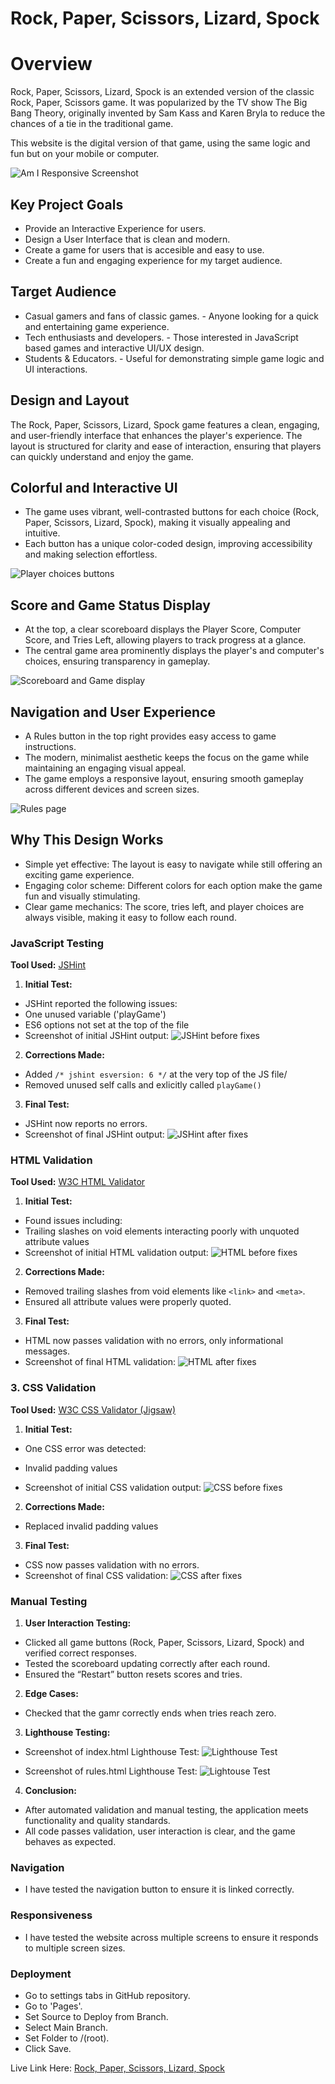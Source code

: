 # Rock, Paper, Scissors, Lizard, Spock

# Overview

Rock, Paper, Scissors, Lizard, Spock is an extended version of the classic Rock, Paper, Scissors game. 
It was popularized by the TV show The Big Bang Theory, originally invented by Sam Kass and Karen Bryla to reduce the chances of a tie in the traditional game.

This website is the digital version of that game, using the same logic and fun but on your mobile or computer. 

![Am I Responsive Screenshot](assets/images/Am-I-Responsive2.png)

## Key Project Goals
* Provide an Interactive Experience for users.
* Design a User Interface that is clean and modern.
* Create a game for users that is accesible and easy to use.
* Create a fun and engaging experience for my target audience.

## Target Audience
* Casual gamers and fans of classic games. - Anyone looking for a quick and entertaining game experience.
* Tech enthusiasts and developers. - Those interested in JavaScript based games and interactive UI/UX design.
* Students & Educators. - Useful for demonstrating simple game logic and UI interactions.

## Design and Layout
The Rock, Paper, Scissors, Lizard, Spock game features a clean, engaging, and user-friendly interface that enhances the player's experience. The layout is structured for clarity and ease of interaction, ensuring that players can quickly understand and enjoy the game.

## Colorful and Interactive UI
* The game uses vibrant, well-contrasted buttons for each choice (Rock, Paper,       Scissors, Lizard, Spock), making it visually appealing and intuitive.
* Each button has a unique color-coded design, improving accessibility and making    selection effortless.

![Player choices buttons](assets/images/buttons.png)

## Score and Game Status Display
* At the top, a clear scoreboard displays the Player Score, Computer Score, and      Tries Left, allowing players to track progress at a glance.
* The central game area prominently displays the player's and computer's choices,   ensuring transparency in gameplay.

![Scoreboard and Game display](assets/images/scoreboard-game-area.png)

## Navigation and User Experience
* A Rules button in the top right provides easy access to game instructions.
* The modern, minimalist aesthetic keeps the focus on the game while maintaining an engaging visual appeal.
* The game employs a responsive layout, ensuring smooth gameplay across different devices and screen sizes.

![Rules page](assets/images/rules.png)

## Why This Design Works
* Simple yet effective: The layout is easy to navigate while still offering an exciting game experience.
* Engaging color scheme: Different colors for each option make the game fun and visually stimulating.
* Clear game mechanics: The score, tries left, and player choices are always visible, making it easy to follow each round.

### JavaScript Testing

**Tool Used:** [JSHint](https://jshint.com/)

1. **Initial Test:**
- JSHint reported the following issues:
- One unused variable ('playGame')
- ES6 options not set at the top of the file
- Screenshot of initial JSHint output:
![JSHint before fixes](assets/images/js_lint_test_before.png)

2. **Corrections Made:**
- Added `/* jshint esversion: 6 */` at the very top of the JS file/
- Removed unused self calls and exlicitly called `playGame()`

3. **Final Test:**
- JSHint now reports no errors.
- Screenshot of final JSHint output:
![JSHint after fixes](assets/images/js_lint_test_after.png)

### HTML Validation

**Tool Used:** [W3C HTML Validator](https://validator.w3.org/)

1. **Initial Test:**
- Found issues including:
- Trailing slashes on void elements interacting poorly with unquoted attribute values
- Screenshot of initial HTML validation output:
![HTML before fixes](assets/images/html_W3C_test_before.png)

2. **Corrections Made:**
- Removed trailing slashes from void elements like `<link>` and `<meta>`.
- Ensured all attribute values were properly quoted.

3. **Final Test:**
- HTML now passes validation with no errors, only informational messages.
- Screenshot of final HTML validation:
![HTML after fixes](assets/images/html_W3C_test_after.png)

### 3. CSS Validation

**Tool Used:** [W3C CSS Validator (Jigsaw)](https://jigsaw.w3.org/css-validator/)

1. **Initial Test:**
- One CSS error was detected:
- Invalid padding values

- Screenshot of initial CSS validation output: 
![CSS before fixes](assets/images/css_jigsaw_test_before.png)

2. **Corrections Made:** 
- Replaced invalid padding values

3. **Final Test:**
- CSS now passes validation with no errors.
- Screenshot of final CSS validation:
![CSS after fixes](assets/images/css_jigsaw_test_after.png)

### Manual Testing

1. **User Interaction Testing:**
- Clicked all game buttons (Rock, Paper, Scissors, Lizard, Spock) and verified correct responses.
- Tested the scoreboard updating correctly after each round.
- Ensured the “Restart” button resets scores and tries. 

2. **Edge Cases:**
- Checked that the gamr correctly ends when tries reach zero.

3. **Lighthouse Testing:**
- Screenshot of index.html Lighthouse Test:
![Lighthouse Test](assets/images/lighthouse_test_gamearea.png)

- Screenshot of rules.html Lighthouse Test:
![Lightouse Test](assets/images/lighthouse_test_rules.png)

4. **Conclusion:**  
- After automated validation and manual testing, the application meets functionality and quality standards.  
- All code passes validation, user interaction is clear, and the game behaves as expected.

### Navigation
* I have tested the navigation button to ensure it is linked correctly.

### Responsiveness
* I have tested the website across multiple screens to ensure it responds to multiple screen sizes.

### Deployment
* Go to settings tabs in GitHub repository.
* Go to 'Pages'.
* Set Source to Deploy from Branch.
* Select Main Branch.
* Set Folder to /(root).
* Click Save.

Live Link Here: [Rock, Paper, Scissors, Lizard, Spock](https://francisjxmes.github.io/rock-paper-scissors-lizard-spock/)







  
